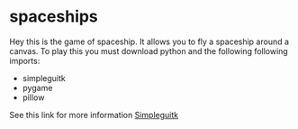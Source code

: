 spaceships
==========
Hey this is the game of spaceship. It allows you to fly a spaceship around a canvas. To play this you must download python 
and the following following imports:

* simpleguitk
* pygame
* pillow

See this link for more information <a href="http://stackoverflow.com/questions/16387770/how-to-integrate-simplegui-with-python-2-7-and-3-0-shell">Simpleguitk</a>

